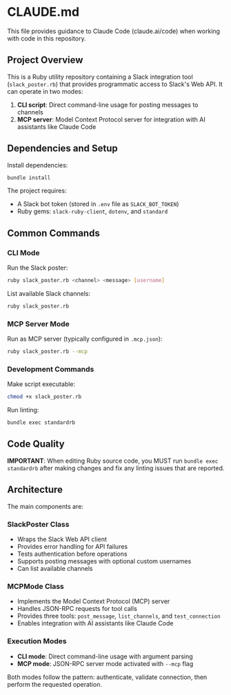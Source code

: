# CLAUDE.md

This file provides guidance to Claude Code (claude.ai/code) when working with code in this repository.

## Project Overview

This is a Ruby utility repository containing a Slack integration tool (`slack_poster.rb`) that provides programmatic access to Slack's Web API. It can operate in two modes:
1. **CLI script**: Direct command-line usage for posting messages to channels
2. **MCP server**: Model Context Protocol server for integration with AI assistants like Claude Code

## Dependencies and Setup

Install dependencies:
```bash
bundle install
```

The project requires:
- A Slack bot token (stored in `.env` file as `SLACK_BOT_TOKEN`)
- Ruby gems: `slack-ruby-client`, `dotenv`, and `standard`

## Common Commands

### CLI Mode

Run the Slack poster:
```bash
ruby slack_poster.rb <channel> <message> [username]
```

List available Slack channels:
```bash
ruby slack_poster.rb
```

### MCP Server Mode

Run as MCP server (typically configured in `.mcp.json`):
```bash
ruby slack_poster.rb --mcp
```

### Development Commands

Make script executable:
```bash
chmod +x slack_poster.rb
```

Run linting:
```bash
bundle exec standardrb
```

## Code Quality

**IMPORTANT**: When editing Ruby source code, you MUST run `bundle exec standardrb` after making changes and fix any linting issues that are reported.

## Architecture

The main components are:

### SlackPoster Class
- Wraps the Slack Web API client
- Provides error handling for API failures
- Tests authentication before operations
- Supports posting messages with optional custom usernames
- Can list available channels

### MCPMode Class
- Implements the Model Context Protocol (MCP) server
- Handles JSON-RPC requests for tool calls
- Provides three tools: `post_message`, `list_channels`, and `test_connection`
- Enables integration with AI assistants like Claude Code

### Execution Modes
- **CLI mode**: Direct command-line usage with argument parsing
- **MCP mode**: JSON-RPC server mode activated with `--mcp` flag

Both modes follow the pattern: authenticate, validate connection, then perform the requested operation.